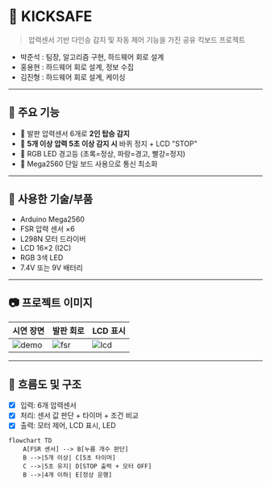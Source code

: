 # 🛴 KICKSAFE 

> 압력센서 기반 다인승 감지 및 자동 제어 기능을 가진 공유 킥보드 프로젝트
>
> 
+ 박준석 : 팀장, 알고리즘 구현, 하드웨어 회로 설계
+ 홍용현 : 하드웨어 회로 설계, 정보 수집
+ 김진형 : 하드웨어 회로 설계, 케이싱
---

## 📌 주요 기능

- 👣 발판 압력센서 6개로 **2인 탑승 감지**
- 🚨 **5개 이상 압력 5초 이상 감지 시** 바퀴 정지 + LCD "STOP"
- 🌈 RGB LED 경고등 (초록=정상, 파랑=경고, 빨강=정지)
- 🧠 Mega2560 단일 보드 사용으로 통신 최소화

---

## 🔧 사용한 기술/부품

- Arduino Mega2560
- FSR 압력 센서 ×6
- L298N 모터 드라이버
- LCD 16×2 (I2C)
- RGB 3색 LED
- 7.4V 또는 9V 배터리

---

## 📷 프로젝트 이미지

| 시연 장면 | 발판 회로 | LCD 표시 |
|-----------|-----------|----------|
| ![demo](images/demo.jpg) | ![fsr](images/fsr.jpg) | ![lcd](images/lcd.jpg) |

---

## 🔄 흐름도 및 구조

- [x] 입력: 6개 압력센서
- [x] 처리: 센서 값 판단 + 타이머 + 조건 비교
- [x] 출력: 모터 제어, LCD 표시, LED

```mermaid
flowchart TD
    A[FSR 센서] --> B[누름 개수 판단]
    B -->|5개 이상| C[5초 타이머]
    C -->|5초 유지| D[STOP 출력 + 모터 OFF]
    B -->|4개 이하| E[정상 운행]
